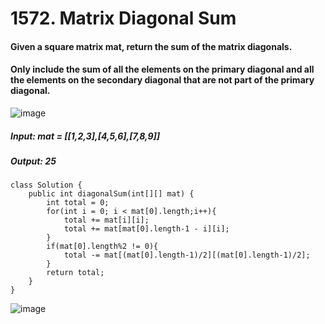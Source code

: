 # 1572. Matrix Diagonal Sum

#### Given a square matrix mat, return the sum of the matrix diagonals.
#### Only include the sum of all the elements on the primary diagonal and all the elements on the secondary diagonal that are not part of the primary diagonal.

![image](https://user-images.githubusercontent.com/97871497/189163632-68862785-4b9c-4b11-a438-829e6779901b.png)

#####    Input: mat = [[1,2,3],[4,5,6],[7,8,9]]
#####    Output: 25

```
class Solution {
    public int diagonalSum(int[][] mat) {
        int total = 0;
        for(int i = 0; i < mat[0].length;i++){
            total += mat[i][i];
            total += mat[mat[0].length-1 - i][i];
        }
        if(mat[0].length%2 != 0){
            total -= mat[(mat[0].length-1)/2][(mat[0].length-1)/2];
        }
        return total;     
    }
}
```

![image](https://user-images.githubusercontent.com/97871497/189163800-1e0e41f9-1984-4e48-af0f-0fabf4478223.png)
